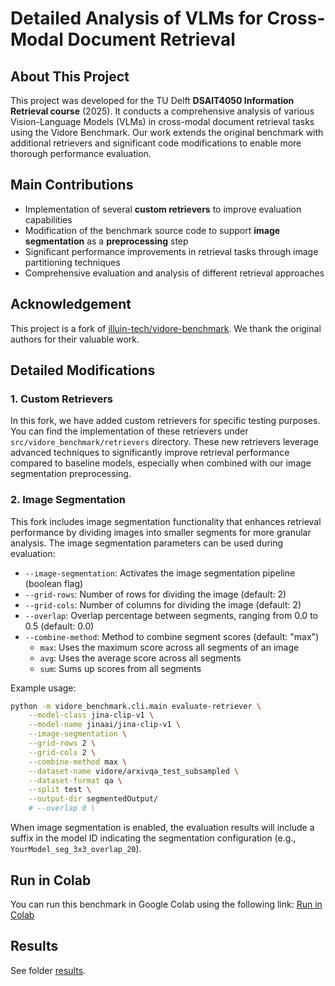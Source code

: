 # Detailed Analysis of VLMs for Cross-Modal Document Retrieval

## About This Project

This project was developed for the TU Delft **DSAIT4050 Information Retrieval course** (2025). It conducts a comprehensive analysis of various Vision-Language Models (VLMs) in cross-modal document retrieval tasks using the Vidore Benchmark. Our work extends the original benchmark with additional retrievers and significant code modifications to enable more thorough performance evaluation.

## Main Contributions

- Implementation of several **custom retrievers** to improve evaluation capabilities
- Modification of the benchmark source code to support **image segmentation** as a **preprocessing** step
- Significant performance improvements in retrieval tasks through image partitioning techniques
- Comprehensive evaluation and analysis of different retrieval approaches

## Acknowledgement

This project is a fork of [illuin-tech/vidore-benchmark](https://github.com/illuin-tech/vidore-benchmark). We thank the original authors for their valuable work.

## Detailed Modifications

### 1. Custom Retrievers

In this fork, we have added custom retrievers for specific testing purposes. You can find the implementation of these retrievers under `src/vidore_benchmark/retrievers` directory. These new retrievers leverage advanced techniques to significantly improve retrieval performance compared to baseline models, especially when combined with our image segmentation preprocessing.

### 2. Image Segmentation

This fork includes image segmentation functionality that enhances retrieval performance by dividing images into smaller segments for more granular analysis. The image segmentation parameters can be used during evaluation:

- `--image-segmentation`: Activates the image segmentation pipeline (boolean flag)
- `--grid-rows`: Number of rows for dividing the image (default: 2)
- `--grid-cols`: Number of columns for dividing the image (default: 2)
- `--overlap`: Overlap percentage between segments, ranging from 0.0 to 0.5 (default: 0.0)
- `--combine-method`: Method to combine segment scores (default: "max")
  - `max`: Uses the maximum score across all segments of an image
  - `avg`: Uses the average score across all segments
  - `sum`: Sums up scores from all segments

Example usage:

```bash
python -m vidore_benchmark.cli.main evaluate-retriever \
    --model-class jina-clip-v1 \
    --model-name jinaai/jina-clip-v1 \
    --image-segmentation \
    --grid-rows 2 \
    --grid-cols 2 \
    --combine-method max \
    --dataset-name vidore/arxivqa_test_subsampled \
    --dataset-format qa \
    --split test \
    --output-dir segmentedOutput/
    # --overlap 0 \
```

When image segmentation is enabled, the evaluation results will include a suffix in the model ID indicating the segmentation configuration (e.g., `YourModel_seg_3x3_overlap_20`).

## Run in Colab

You can run this benchmark in Google Colab using the following link: [Run in Colab](https://colab.research.google.com/drive/1YbxLDcbjrOwJC56gDXuA7fl31YkEyRsO?usp=sharing)

## Results

See folder [results](./results/).
